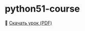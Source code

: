 # python51-course

📄 [Скачать урок (PDF)](https://raw.githubusercontent.com/ТВОЙ-ЛОГИН/python51-course/Урок%20№%201/Материалы/lesson.pdf)
